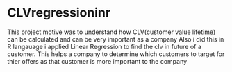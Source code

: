 # CLVregressioninr
This project motive was to understand how CLV(customer value lifetime) can be calculated and can be very important as a company 
Also i did this in R langauage i applied Linear Regression to find the clv in future of a customer.
This helps a company to determine which customers to target for thier offers as that customer is more important to the company

